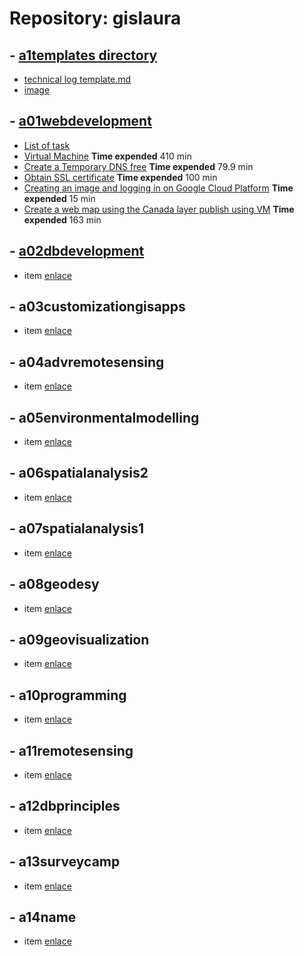 # Repository: gislaura  

## - [a1templates directory](https://github.com/geolaurajaimes/gislaura/tree/main/a1templates)
   - [technical log template.md](https://github.com/geolaurajaimes/gislaura/blob/main/a1templates/t1log.md)
   - [image](https://github.com/geolaurajaimes/gislaura/tree/main/a00templates/img)
## - [a01webdevelopment](https://github.com/geolaurajaimes/gislaura/tree/main/a01webdevelopment)
   - [List of task](https://github.com/geolaurajaimes/gislaura/blob/main/a01webdevelopment/readme.md)
   - [Virtual Machine](https://github.com/geolaurajaimes/gislaura/blob/main/a01webdevelopment/w01_virtualmachine.md) **Time expended**         410 min
   - [Create a Temporary DNS free](https://github.com/geolaurajaimes/gislaura/blob/main/a01webdevelopment/w02_duckDNS.md) **Time expended**         79.9 min
   - [Obtain SSL certificate](https://github.com/geolaurajaimes/gislaura/blob/main/a01webdevelopment/w03_SSLcertificate.md) **Time expended** 100 min
   - [Creating an image and logging in on Google Cloud Platform](https://github.com/geolaurajaimes/gislaura/blob/main/a01webdevelopment/w04_publish.md) **Time expended**         15 min
   - [Create a web map using the Canada layer publish using VM](https://github.com/geolaurajaimes/gislaura/blob/main/a01webdevelopment/w05_myCanadaMapWeb.md) **Time expended**          163 min  
## - [a02dbdevelopment](#)
   - item [enlace](URL)
## - a03customizationgisapps
   - item [enlace](URL)
## - a04advremotesensing
   - item [enlace](URL)
## - a05environmentalmodelling
   - item [enlace](URL)
## - a06spatialanalysis2
   - item [enlace](URL)
## - a07spatialanalysis1
   - item [enlace](URL)
## - a08geodesy
   - item [enlace](URL)
## - a09geovisualization
   - item [enlace](URL)
## - a10programming
   - item [enlace](URL)
## - a11remotesensing
   - item [enlace](URL)
## - a12dbprinciples
   - item [enlace](URL)
## - a13surveycamp
   - item [enlace](URL)
## - a14name
   - item [enlace](URL)
